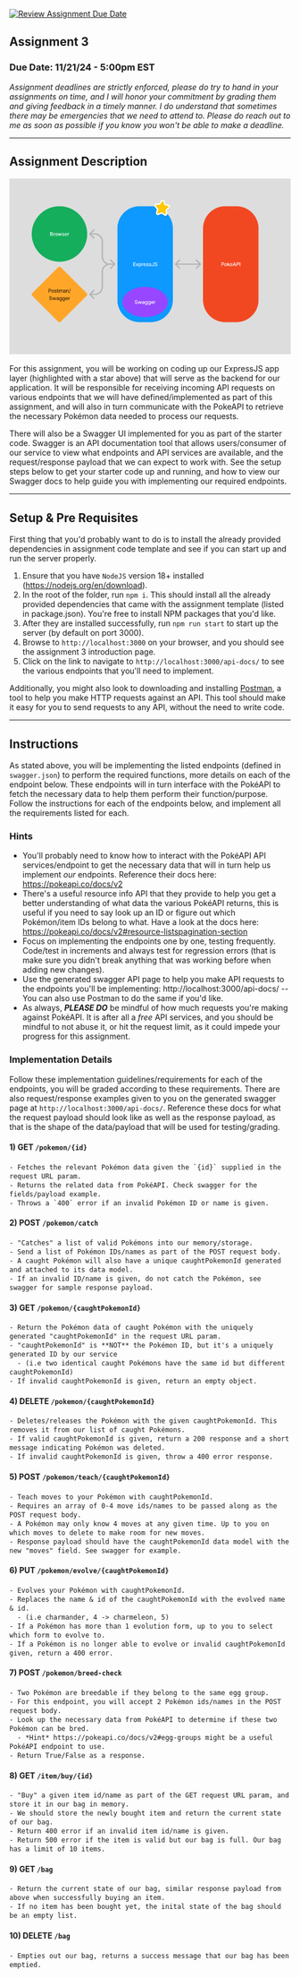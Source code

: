 [![Review Assignment Due Date](https://classroom.github.com/assets/deadline-readme-button-22041afd0340ce965d47ae6ef1cefeee28c7c493a6346c4f15d667ab976d596c.svg)](https://classroom.github.com/a/MrtJ130o)
## Assignment 3
### Due Date: 11/21/24 - 5:00pm EST

*Assignment deadlines are strictly enforced, please do try to hand in your assignments on time, and I will honor your commitment by grading them and giving feedback in a timely manner. I do understand that sometimes there may be emergencies that we need to attend to. Please do reach out to me as soon as possible if you know you won't be able to make a deadline.*

---

## Assignment Description

![overview.png](overview.png)

For this assignment, you will be working on coding up our ExpressJS app layer (highlighted with a star above) that will serve as the backend for our application. It will be responsible for receiving incoming API requests on various 
endpoints that we will have defined/implemented as part of this assignment, and will also in turn communicate with the PokeAPI to retrieve the necessary Pokémon data needed to process our requests.

There will also be a Swagger UI implemented for you as part of the starter code. Swagger is an API documentation tool that allows users/consumer of our service to view what endpoints and API services are available, and the request/response payload that we can expect 
to work with. See the setup steps below to get your starter code up and running, and how to view our Swagger docs to help guide you with implementing our required endpoints.

---

## Setup & Pre Requisites

First thing that you'd probably want to do is to install the already provided dependencies in assignment code template and see if you can start up and run the server properly.

1) Ensure that you have `NodeJS` version 18+ installed (https://nodejs.org/en/download).
2) In the root of the folder, run `npm i`. This should install all the already provided dependencies that came with the assignment template (listed in package.json). You're free to install NPM packages that you'd like.
3) After they are installed successfully, run `npm run start` to start up the server (by default on port 3000).
4) Browse to `http://localhost:3000` on your browser, and you should see the assignment 3 introduction page.
5) Click on the link to navigate to `http://localhost:3000/api-docs/` to see the various endpoints that you'll need to implement.

Additionally, you might also look to downloading and installing [Postman](https://www.postman.com/), a tool to help you make HTTP requests against an API. This tool should make it easy for you to send requests to any API, without the need to write code.

---

## Instructions

As stated above, you will be implementing the listed endpoints (defined in `swagger.json`) to perform the required functions, more details on each of the endpoint below.
These endpoints will in turn interface with the PokéAPI to fetch the necessary data to help them perform their function/purpose. Follow the instructions for each of the 
endpoints below, and implement all the requirements listed for each.

### Hints
- You'll probably need to know how to interact with the PokéAPI API services/endpoint to get the necessary data that will in turn help us implement _our_ endpoints. Reference their docs here: https://pokeapi.co/docs/v2
- There's a useful resource info API that they provide to help you get a better understanding of what data the various PokéAPI returns, this is useful if you need to say look up an ID or figure out which Pokémon/item IDs belong to what. Have a look at the docs here: https://pokeapi.co/docs/v2#resource-listspagination-section
- Focus on implementing the endpoints one by one, testing frequently. Code/test in increments and always test for regression errors (that is make sure you didn't break anything that was working before when adding new changes).
- Use the generated swagger API page to help you make API requests to the endpoints you'll be implementing: http://localhost:3000/api-docs/ -- You can also use Postman to do the same if you'd like.
- As always, **_PLEASE DO_** be mindful of how much requests you're making against PokéAPI. It is after all a _free_ API services, and you should be mindful to not abuse it, or hit the request limit, as it could impede your progress for this assignment.

### Implementation Details

Follow these implementation guidelines/requirements for each of the endpoints, you will be graded according to these requirements. 
There are also request/response examples given to you
on the generated swagger page at `http://localhost:3000/api-docs/`. Reference these docs for what the request payload should look like
as well as the response payload, as that is the shape of the data/payload that will be used for testing/grading.

#### 1) GET `/pokemon/{id}`
```
- Fetches the relevant Pokémon data given the `{id}` supplied in the request URL param.
- Returns the related data from PokéAPI. Check swagger for the fields/payload example.
- Throws a `400` error if an invalid Pokémon ID or name is given.
```

#### 2) POST `/pokemon/catch`
```
- "Catches" a list of valid Pokémons into our memory/storage.
- Send a list of Pokémon IDs/names as part of the POST request body.
- A caught Pokémon will also have a unique caughtPokemonId generated and attached to its data model.
- If an invalid ID/name is given, do not catch the Pokémon, see swagger for sample response payload.
```

#### 3) GET `/pokemon/{caughtPokemonId}`
```
- Return the Pokémon data of caught Pokémon with the uniquely generated "caughtPokemonId" in the request URL param.
- "caughtPokemonId" is **NOT** the Pokémon ID, but it's a uniquely generated ID by our service 
  - (i.e two identical caught Pokémons have the same id but different caughtPokemonId)
- If invalid caughtPokemonId is given, return an empty object.
```

#### 4) DELETE `/pokemon/{caughtPokemonId}`
```
- Deletes/releases the Pokémon with the given caughtPokemonId. This removes it from our list of caught Pokémons.
- If valid caughtPokemonId is given, return a 200 response and a short message indicating Pokémon was deleted.
- If invalid caughtPokemonId is given, throw a 400 error response.
```

#### 5) POST `/pokemon/teach/{caughtPokemonId}`
```
- Teach moves to your Pokémon with caughtPokemonId.
- Requires an array of 0-4 move ids/names to be passed along as the POST request body.
- A Pokémon may only know 4 moves at any given time. Up to you on which moves to delete to make room for new moves.
- Response payload should have the caughtPokemonId data model with the new "moves" field. See swagger for example.
```

#### 6) PUT `/pokemon/evolve/{caughtPokemonId}`
```
- Evolves your Pokémon with caughtPokemonId.
- Replaces the name & id of the caughtPokemonId with the evolved name & id.
  - (i.e charmander, 4 -> charmeleon, 5)
- If a Pokémon has more than 1 evolution form, up to you to select which form to evolve to.
- If a Pokémon is no longer able to evolve or invalid caughtPokemonId given, return a 400 error.
```

#### 7) POST `/pokemon/breed-check`
```
- Two Pokémon are breedable if they belong to the same egg group.
- For this endpoint, you will accept 2 Pokémon ids/names in the POST request body.
- Look up the necessary data from PokéAPI to determine if these two Pokémon can be bred.
  - *Hint* https://pokeapi.co/docs/v2#egg-groups might be a useful PokéAPI endpoint to use.
- Return True/False as a response.
```

#### 8) GET `/item/buy/{id}`
```
- "Buy" a given item id/name as part of the GET request URL param, and store it in our bag in memory.
- We should store the newly bought item and return the current state of our bag.
- Return 400 error if an invalid item id/name is given.
- Return 500 error if the item is valid but our bag is full. Our bag has a limit of 10 items.
```

#### 9) GET `/bag`
```
- Return the current state of our bag, similar response payload from above when successfully buying an item.
- If no item has been bought yet, the inital state of the bag should be an empty list.
```

#### 10) DELETE `/bag`
```
- Empties out our bag, returns a success message that our bag has been emptied.

